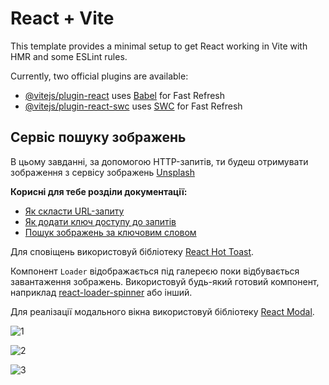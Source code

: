 # React + Vite

This template provides a minimal setup to get React working in Vite with HMR and
some ESLint rules.

Currently, two official plugins are available:

- [@vitejs/plugin-react](https://github.com/vitejs/vite-plugin-react/blob/main/packages/plugin-react/README.md)
  uses [Babel](https://babeljs.io/) for Fast Refresh
- [@vitejs/plugin-react-swc](https://github.com/vitejs/vite-plugin-react-swc)
  uses [SWC](https://swc.rs/) for Fast Refresh

## Сервіс пошуку зображень

В цьому завданні, за допомогою HTTP-запитів, ти будеш отримувати зображення з
сервісу зображень [Unsplash](https://unsplash.com/developers)

**Корисні для тебе розділи документації:**

- [Як скласти URL-запиту](https://unsplash.com/documentation#schema)
- [Як додати ключ доступу до запитів](https://unsplash.com/documentation#public-authentication)
- [Пошук зображень за ключовим словом](https://unsplash.com/documentation#search-photos)

Для сповіщень використовуй бібліотеку
[React Hot Toast](https://react-hot-toast.com/).

Компонент `Loader` відображається під галереєю поки відбувається завантаження
зображень. Використовуй будь-який готовий компонент, наприклад
[react-loader-spinner](https://github.com/mhnpd/react-loader-spinner) або інший.

Для реалізації модального вікна використовуй бібліотеку
[React Modal](https://github.com/reactjs/react-modal?tab=readme-ov-file#examples).

![1](https://github.com/NelliDiachkina/goit-react-hw-04/assets/99911692/67203737-c86a-4143-ab38-51d98ece8303)

![2](https://github.com/NelliDiachkina/goit-react-hw-04/assets/99911692/6d0a532e-2aa1-468a-bbf8-6b169a2695bf)

![3](https://github.com/NelliDiachkina/goit-react-hw-04/assets/99911692/c13e80ee-2e5f-4b18-9245-ca3d497fe11e)


